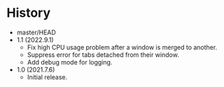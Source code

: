 # History

 - master/HEAD
 - 1.1 (2022.9.1)
   * Fix high CPU usage problem after a window is merged to another.
   * Suppress error for tabs detached from their window.
   * Add debug mode for logging.
 - 1.0 (2021.7.6)
   * Initial release.
